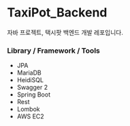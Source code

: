 # TaxiPot_Backend
자바 프로젝트, 택시팟 백엔드 개발 레포입니다.

### Library / Framework / Tools
+ JPA
+ MariaDB
+ HeidiSQL
+ Swagger 2
+ Spring Boot
+ Rest
+ Lombok
+ AWS EC2
